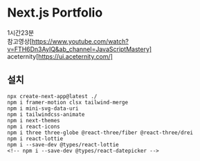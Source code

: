 # Next.js Portfolio
1시간23분  
참고영상[https://www.youtube.com/watch?v=FTH6Dn3AyIQ&ab_channel=JavaScriptMastery]    
aceternity[https://ui.aceternity.com/]

## 설치
```
npx create-next-app@latest ./
npm i framer-motion clsx tailwind-merge
npm i mini-svg-data-uri
npm i tailwindcss-animate
npm i next-themes
npm i react-icons
npm i three three-globe @react-three/fiber @react-three/drei
npm i react-lottie
npm i --save-dev @types/react-lottie
<!-- npm i --save-dev @types/react-datepicker -->
```